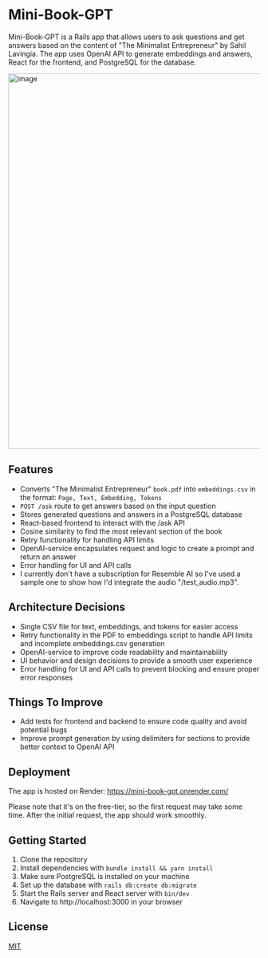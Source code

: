# Mini-Book-GPT

Mini-Book-GPT is a Rails app that allows users to ask questions and get answers based on the content of "The Minimalist Entrepreneur" by Sahil Lavingia. The app uses OpenAI API to generate embeddings and answers, React for the frontend, and PostgreSQL for the database.

<img width="753" alt="image" src="https://user-images.githubusercontent.com/91294460/235437535-7c87484b-3285-43e9-a97f-cac584047074.png">

## Features

- Converts "The Minimalist Entrepreneur" `book.pdf` into `embeddings.csv` in the format: `Page, Text, Embedding, Tokens`
- `POST /ask` route to get answers based on the input question
- Stores generated questions and answers in a PostgreSQL database
- React-based frontend to interact with the /ask API
- Cosine similarity to find the most relevant section of the book
- Retry functionality for handling API limits
- OpenAI-service encapsulates request and logic to create a prompt and return an answer
- Error handling for UI and API calls
- I currently don't have a subscription for Resemble AI so I've used a sample one to show how I'd integrate the audio "/test_audio.mp3".

## Architecture Decisions

- Single CSV file for text, embeddings, and tokens for easier access
- Retry functionality in the PDF to embeddings script to handle API limits and incomplete embeddings.csv generation
- OpenAI-service to improve code readability and maintainability
- UI behavior and design decisions to provide a smooth user experience
- Error handling for UI and API calls to prevent blocking and ensure proper error responses

## Things To Improve

- Add tests for frontend and backend to ensure code quality and avoid potential bugs
- Improve prompt generation by using delimiters for sections to provide better context to OpenAI API

## Deployment

The app is hosted on Render: https://mini-book-gpt.onrender.com/

Please note that it's on the free-tier, so the first request may take some time. After the initial request, the app should work smoothly.

## Getting Started

1. Clone the repository
2. Install dependencies with `bundle install && yarn install`
3. Make sure PostgreSQL is installed on your machine
4. Set up the database with `rails db:create db:migrate`
5. Start the Rails server and React server with `bin/dev`
6. Navigate to http://localhost:3000 in your browser

## License

[MIT](https://choosealicense.com/licenses/mit/)
